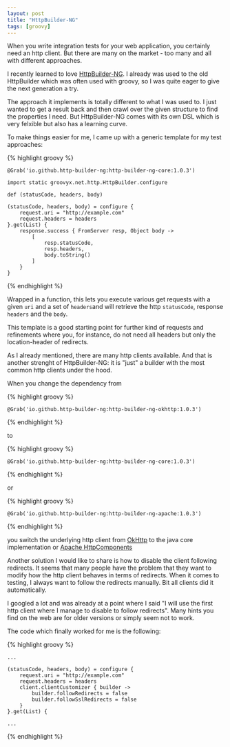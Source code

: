 ```yaml
---
layout: post
title: "HttpBuilder-NG"
tags: [groovy]
---
```


When you write integration tests for your web application, you certainly need an http client.
But there are many on the market - too many and all with different approaches.

I recently learned to love [HttpBuilder-NG](https://http-builder-ng.github.io/http-builder-ng/).
I already was used to the old HttpBuilder which was often used with groovy, so I was quite eager to give the next generation a try.

The approach it implements is totally different to what I was used to.
I just wanted to get a result back and then crawl over the given structure to find the properties I need. But HttpBuilder-NG comes with its own DSL which is very felxible but also has a learning curve.

To make things easier for me, I came up with a generic template for my test approaches:

{% highlight groovy %}

    @Grab('io.github.http-builder-ng:http-builder-ng-core:1.0.3')

    import static groovyx.net.http.HttpBuilder.configure

    def (statusCode, headers, body)
    
    (statusCode, headers, body) = configure {
        request.uri = "http://example.com"
        request.headers = headers
    }.get(List) { 
        response.success { FromServer resp, Object body -> 
            [
                resp.statusCode,
                resp.headers,
                body.toString()
            ]
        }
    }   
    
{% endhighlight %}
    
Wrapped in a function, this lets you execute various get requests with a given `uri` and a set of `headers`and will retrieve the http `statusCode`, response `headers` and the `body`.

This template is a good starting point for further kind of requests and refinements where you, for instance, do not need all headers but only the location-header of redirects.

As I already mentioned, there are many http clients available. And that is another strenght of HttpBuilder-NG: it is "just" a builder with the most common http clients under the hood.

When you change the dependency from

{% highlight groovy %}

    @Grab('io.github.http-builder-ng:http-builder-ng-okhttp:1.0.3')

{% endhighlight %}

to

{% highlight groovy %}

    @Grab('io.github.http-builder-ng:http-builder-ng-core:1.0.3')

{% endhighlight %}

or

{% highlight groovy %}

    @Grab('io.github.http-builder-ng:http-builder-ng-apache:1.0.3')

{% endhighlight %}

you switch the underlying http client from [OkHttp](http://square.github.io/okhttp/) to the java core implementation or [Apache HttpComponents](http://hc.apache.org/httpcomponents-client-ga/)

Another solution I would like to share is how to disable the client following redirects. 
It seems that many people have the problem that they want to modify how the http client behaves in terms of redirects. 
When it comes to testing, I always want to follow the redirects manually.
Bit all clients did it automatically.

I googled a lot and was already at a point where I said "I will use the first http client where I manage to disable to follow redirects". 
Many hints you find on the web are for older versions or simply seem not to work.

The code which finally worked for me is the following:

{% highlight groovy %}

    ...
    
    (statusCode, headers, body) = configure {
        request.uri = "http://example.com"
        request.headers = headers
        client.clientCustomizer { builder ->
            builder.followRedirects = false
            builder.followSslRedirects = false
        }
    }.get(List) {
    
    ... 
{% endhighlight %}

 